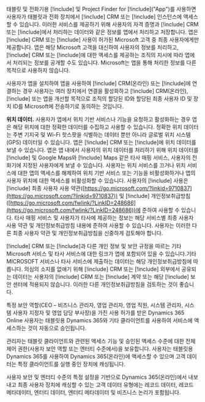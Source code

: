 태블릿 및 전화기용 [!include[](../includes/pn-dynamics-crm.md)] 및 Project Finder for [!include[](../includes/pn-project-finder-dyn-365.md)]("App")를 사용하면 사용자가 태블릿과 전화 장치에서 [!include[](../includes/pn-microsoft-dynamics.md)] CRM 또는 [!include[](../includes/pn-dynamics-crm.md)] 인스턴스에 액세스할 수 있습니다. 이러한 서비스를 제공하기 위해 사용자의 자격 증명과 [!include[](../includes/pn-microsoft-dynamics.md)] CRM 또는 [!include[](../includes/pn-dynamics-crm.md)]에서 처리하는 데이터와 같은 정보를 앱에서 처리하고 저장합니다. 앱은 [!include[](../includes/pn-microsoft-dynamics.md)] CRM 또는 [!include[](../includes/pn-dynamics-crm.md)] 사용이 허가된 Microsoft 고객 중 최종 사용자에게만 제공합니다. 앱은 해당 Microsoft 고객을 대신하여 사용자의 정보를 처리하고, [!include[](../includes/pn-microsoft-dynamics.md)] CRM 또는 [!include[](../includes/pn-dynamics-crm.md)]에 대한 액세스를 제공하는 조직의 지시에 따라 앱에서 처리되는 정보를 공개할 수도 있습니다. Microsoft는 앱을 통해 처리한 정보를 다른 목적으로 사용하지 않습니다.  

사용자가 앱을 설치하여 앱을 사용하여 [!include[](../includes/pn-microsoft-dynamics.md)] CRM(온라인) 또는 [!include[](../includes/pn-crm-online.md)]에 연결하는 경우 사용자는 여러 장치에서 연결을 활성화하고 [!include[](../includes/pn-microsoft-dynamics.md)] CRM(온라인), [!include[](../includes/pn-crm-online.md)] 또는 앱을 개선할 목적으로 조직의 할당된 ID와 할당된 최종 사용자 ID 및 장치 ID를 Microsoft에 전송하기로 동의하는 것입니다.  

**위치 데이터.** 사용자가 앱에서 위치 기반 서비스나 기능을 요청하고 활성화하는 경우 앱은 해당 위치에 대한 정확한 데이터를 수집하고 사용할 수 있습니다. 정확한 위치 데이터는 주변 기지국 및 Wi-Fi 핫스팟을 식별하는 데이터 뿐만 아니라 글로벌 위치 시스템(GPS) 데이터일 수 있습니다. 앱은 [!include[](../includes/pn-microsoft-dynamics.md)] CRM 또는 [!include[](../includes/pn-dynamics-crm.md)]에 위치 데이터를 보낼 수 있습니다. 앱은 앱 내에서 사용자의 위치 데이터를 처리하기 위해 위치 데이터를 [!include[](../includes/pn-bing-maps.md)] 및 Google Maps와 [!include[](../includes/tn-apple.md)] Maps 같은 타사 매핑 서비스, 사용자의 전화기에 지정된 사용자에게 보낼 수 있습니다. 사용자는 위치 서비스를 끄거나 위치 서비스에 대한 앱의 액세스를 해제하여 위치 기반 서비스 또는 기능을 비활성화하거나 앱의 사용자 위치에 대한 액세스를 비활성화할 수 있습니다. 사용자의 [!include[](../includes/pn-bing-maps.md)] 사용은 [!include[](../includes/pn-bing-maps.md)] 최종 사용자 사용 약관([https://go.microsoft.com/?linkid=9710837](https://go.microsoft.com/?linkid=9710837)) 및 [!include[](../includes/pn-bing-maps.md)] 개인정보취급방침([https://go.microsoft.com/fwlink/?LinkID=248686](https://go.microsoft.com/fwlink/?LinkID=248686))에 준하여 사용할 수 있습니다. 타사 매핑 서비스 및 사용자가 타사에 제공하는 정보는 해당 서비스별 최종 사용자 사용 약관 및 개인정보취급방침 내용에 준하여 사용할 수 있습니다. 사용자는 이러한 다른 최종 사용자 약관 및 개인정보취급방침을 신중하게 검토해야 합니다.

[!include[](../includes/pn-microsoft-dynamics.md)] CRM 또는 [!include[](../includes/pn-dynamics-crm.md)]과 다른 개인 정보 및 보안 규정을 따르는 기타 Microsoft 서비스 및 타사 서비스에 대한 링크가 앱에 포함되어 있을 수 있습니다.기타 MICROSOFT 서비스나 타사 서비스에 제출하는 데이터는 해당 개인정보취급방침에 따릅니다. 의심의 소지를 없애기 위해 [!include[](../includes/pn-microsoft-dynamics.md)] CRM 또는 [!include[](../includes/pn-dynamics-crm.md)] 외부에서 공유되는 데이터는 사용자의 [!include[](../includes/pn-microsoft-dynamics.md)] CRM 또는 [!include[](../includes/pn-dynamics-crm.md)] 계약 또는 해당 [!include[](../includes/pn-microsoft-dynamics.md)] 보안 센터에 적용되지 않습니다. 이러한 다른 개인정보취급방침을 검토하는 것이 좋습니다.

특정 보안 역할(CEO – 비즈니스 관리자, 영업 관리자, 영업 직원, 시스템 관리자, 시스템 사용자 지정자 및 영업 담당 부사장)을 가진 사용 허가를 받은 Dynamics 365 Online 사용자는 태블릿용 Dynamics 365와 기타 클라이언트를 사용하여 서비스에 액세스하는 것이 자동으로 승인됩니다.  
  
관리자는 태블릿 클라이언트와 관련된 액세스 기능 및 승인된 액세스 수준에 대한 전체 제어 권한(사용자 보안 역할 또는 엔터티 수준에서)을 보유합니다. 사용자는 태블릿용 Dynamics 365를 사용하여 Dynamics 365(온라인)에 액세스할 수 있으며 고객 데이터는 특정 클라이언트를 실행 중인 장치에 캐싱됩니다.  
  
사용자 보안 및 엔터티 수준의 특정 설정을 기반으로 Dynamics 365(온라인)에서 내보내고 최종 사용자 장치에 캐싱할 수 있는 고객 데이터 유형에는 레코드 데이터, 레코드 메타데이터, 엔터티 데이터, 엔터티 메타데이터 및 비즈니스 논리가 포함됩니다.